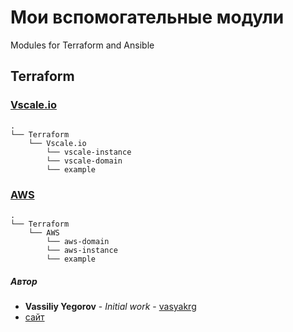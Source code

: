 # Мои вспомогательные модули
Modules for Terraform and Ansible

## Terraform
### [Vscale.io](https://github.com/vasyakrg/mymodules/tree/master/Terraform/Vscale.io)
```
.
└── Terraform
    └── Vscale.io
        └── vscale-instance
        └── vscale-domain
        └── example
```

### [AWS](https://github.com/vasyakrg/mymodules/tree/master/Terraform/AWS)
```
.
└── Terraform
    └── AWS
        └── aws-domain
        └── aws-instance
        └── example
```

##### Автор
 - **Vassiliy Yegorov** - *Initial work* - [vasyakrg](https://github.com/vasyakrg)
 - [сайт](https://vk.com/realmanual)
